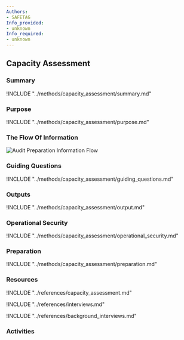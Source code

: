 ```yaml
---
Authors:
- SAFETAG
Info_provided:
- unknown
Info_required:
- unknown
---
```


## Capacity Assessment

### Summary
!INCLUDE "../methods/capacity_assessment/summary.md"

### Purpose
!INCLUDE "../methods/capacity_assessment/purpose.md"

### The Flow Of Information
![Audit Preparation Information Flow](images/info_flows/capacity_assessment.svg)

### Guiding Questions
!INCLUDE "../methods/capacity_assessment/guiding_questions.md"




### Outputs
!INCLUDE "../methods/capacity_assessment/output.md"

### Operational Security
!INCLUDE "../methods/capacity_assessment/operational_security.md"

### Preparation
!INCLUDE "../methods/capacity_assessment/preparation.md"




### Resources

<div class="greybox">
!INCLUDE "../references/capacity_assessment.md"

!INCLUDE "../references/interviews.md"

!INCLUDE "../references/background_interviews.md"

</div>

### Activities